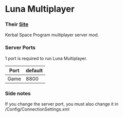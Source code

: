 # Luna Multiplayer
### Their [Site](https://lunamultiplayer.com/)
Kerbal Space Program multiplayer server mod.


### Server Ports
1 port is required to run Luna Multiplayer.

| Port    | default |
|---------|---------|
| Game    | 8800    |

### Side notes
If you change the server port, you must also change it in /Config/ConnectionSettings.xml